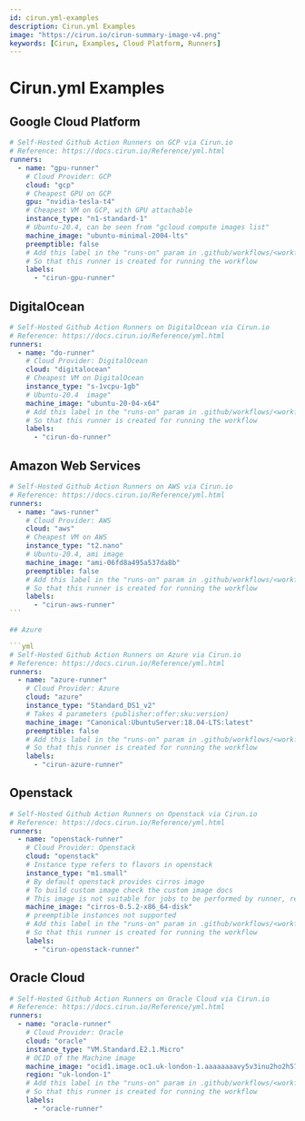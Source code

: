 ```yaml
---
id: cirun.yml-examples
description: Cirun.yml Examples
image: "https://cirun.io/cirun-summary-image-v4.png"
keywords: [Cirun, Examples, Cloud Platform, Runners]
---
```


# Cirun.yml Examples

<head>
  <body className="other-extra-body-class" />
  <title>Cirun Docs</title>
  <meta data-rh="true" name="twitter:card" content="summary_large_image" />
  <meta name="twitter:site" content="https://docs.cirun.io" />
  <meta name="twitter:title" content="Cirun Docs" />
  <meta name="twitter:description" content="Cirun.yml Examples" />
  <meta name="twitter:image" content="https://docs.cirun.io/img/cirun-summary-image-v4.png" />
</head>

## Google Cloud Platform

```yml
# Self-Hosted Github Action Runners on GCP via Cirun.io
# Reference: https://docs.cirun.io/Reference/yml.html
runners:
  - name: "gpu-runner"
    # Cloud Provider: GCP
    cloud: "gcp"
    # Cheapest GPU on GCP
    gpu: "nvidia-tesla-t4"
    # Cheapest VM on GCP, with GPU attachable
    instance_type: "n1-standard-1"
    # Ubuntu-20.4, can be seen from "gcloud compute images list"
    machine_image: "ubuntu-minimal-2004-lts"
    preemptible: false
    # Add this label in the "runs-on" param in .github/workflows/<workflow-name>.yml
    # So that this runner is created for running the workflow
    labels:
      - "cirun-gpu-runner"
```

## DigitalOcean

```yml
# Self-Hosted Github Action Runners on DigitalOcean via Cirun.io
# Reference: https://docs.cirun.io/Reference/yml.html
runners:
  - name: "do-runner"
    # Cloud Provider: DigitalOcean
    cloud: "digitalocean"
    # Cheapest VM on DigitalOcean
    instance_type: "s-1vcpu-1gb"
    # Ubuntu-20.4  image"
    machine_image: "ubuntu-20-04-x64"
    # Add this label in the "runs-on" param in .github/workflows/<workflow-name>.yml
    # So that this runner is created for running the workflow
    labels:
      - "cirun-do-runner"
```

## Amazon Web Services

````yml
# Self-Hosted Github Action Runners on AWS via Cirun.io
# Reference: https://docs.cirun.io/Reference/yml.html
runners:
  - name: "aws-runner"
    # Cloud Provider: AWS
    cloud: "aws"
    # Cheapest VM on AWS
    instance_type: "t2.nano"
    # Ubuntu-20.4, ami image
    machine_image: "ami-06fd8a495a537da8b"
    preemptible: false
    # Add this label in the "runs-on" param in .github/workflows/<workflow-name>.yml
    # So that this runner is created for running the workflow
    labels:
      - "cirun-aws-runner"
```

## Azure

```yml
# Self-Hosted Github Action Runners on Azure via Cirun.io
# Reference: https://docs.cirun.io/Reference/yml.html
runners:
  - name: "azure-runner"
    # Cloud Provider: Azure
    cloud: "azure"
    instance_type: "Standard_DS1_v2"
    # Takes 4 parameters (publisher:offer:sku:version)
    machine_image: "Canonical:UbuntuServer:18.04-LTS:latest"
    preemptible: false
    # Add this label in the "runs-on" param in .github/workflows/<workflow-name>.yml
    # So that this runner is created for running the workflow
    labels:
      - "cirun-azure-runner"
````

## Openstack

```yml
# Self-Hosted Github Action Runners on Openstack via Cirun.io
# Reference: https://docs.cirun.io/Reference/yml.html
runners:
  - name: "openstack-runner"
    # Cloud Provider: Openstack
    cloud: "openstack"
    # Instance type refers to flavors in openstack
    instance_type: "m1.small"
    # By default openstack provides cirros image
    # To build custom image check the custom image docs
    # This image is not suitable for jobs to be performed by runner, refer to custom image docs and create a new image first
    machine_image: "cirros-0.5.2-x86_64-disk"
    # preemptible instances not supported
    # Add this label in the "runs-on" param in .github/workflows/<workflow-name>.yml
    # So that this runner is created for running the workflow
    labels:
      - "cirun-openstack-runner"
```

## Oracle Cloud

```yml
# Self-Hosted Github Action Runners on Oracle Cloud via Cirun.io
# Reference: https://docs.cirun.io/Reference/yml.html
runners:
  - name: "oracle-runner"
    # Cloud Provider: Oracle
    cloud: "oracle"
    instance_type: "VM.Standard.E2.1.Micro"
    # OCID of the Machine image
    machine_image: "ocid1.image.oc1.uk-london-1.aaaaaaaavy5v3inu2ho2h57vwvvsclukdh4jvhg45um2nrejyxa7s46zcwoq"
    region: "uk-london-1"
    # Add this label in the "runs-on" param in .github/workflows/<workflow-name>.yml
    # So that this runner is created for running the workflow
    labels:
      - "oracle-runner"
```
